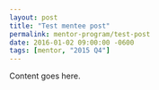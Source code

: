 ```yaml
---
layout: post
title: "Test mentee post"
permalink: mentor-program/test-post
date: 2016-01-02 09:00:00 -0600
tags: [mentor, "2015 Q4"]
---
```


Content goes here.
